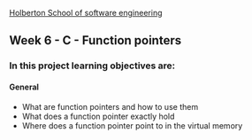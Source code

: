 [Holberton School of software engineering](https://www.holbertonschool.com)

## Week 6 - C - Function pointers

### In this project learning objectives are:

#### General

- What are function pointers and how to use them
- What does a function pointer exactly hold
- Where does a function pointer point to in the virtual memory
